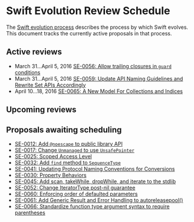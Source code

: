 # Swift Evolution Review Schedule

The [Swift evolution process][evolution-process] describes the process
by which Swift evolves. This document tracks the currently active
proposals in that process.

## Active reviews

* March 31...April 5, 2016 [SE-0056: Allow trailing closures in `guard` conditions](proposals/0056-trailing-closures-in-guard.md)
* March 31...April 5, 2016 [SE-0059: Update API Naming Guidelines and Rewrite Set APIs Accordingly](proposals/0059-updated-set-apis.md)
* April 10...18, 2016 [SE-0065: A New Model For Collections and Indices](proposals/0065-collections-move-indices.md)

## Upcoming reviews


## Proposals awaiting scheduling

* [SE-0012: Add `@noescape` to public library API](proposals/0012-add-noescape-to-public-library-api.md)
* [SE-0017: Change `Unmanaged` to use `UnsafePointer`](proposals/0017-convert-unmanaged-to-use-unsafepointer.md)
* [SE-0025: Scoped Access Level](proposals/0025-scoped-access-level.md)
* [SE-0032: Add `find` method to `SequenceType`](proposals/0032-sequencetype-find.md)
* [SE-0041: Updating Protocol Naming Conventions for Conversions](proposals/0041-conversion-protocol-conventions.md)
* [SE-0030: Property Behaviors](proposals/0030-property-behavior-decls.md)
* [SE-0045: Add scan, takeWhile, dropWhile, and iterate to the stdlib](proposals/0045-scan-takewhile-dropwhile.md)
* [SE-0052: Change IteratorType post-nil guarantee](proposals/0052-iterator-post-nil-guarantee.md)
* [SE-0060: Enforcing order of defaulted parameters](proposals/0060-defaulted-parameter-order.md)
* [SE-0061: Add Generic Result and Error Handling to autoreleasepool()](proposals/0061-autoreleasepool-signature.md)
* [SE-0066: Standardize function type argument syntax to require parentheses](proposals/0066-standardize-function-type-syntax.md)

[evolution-process]: process.md  "The Swift evolution process"

